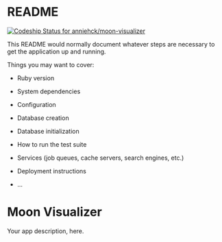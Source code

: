 # README

[ ![Codeship Status for anniehck/moon-visualizer](https://app.codeship.com/projects/b92aa070-7566-0134-e20a-36b396ab9a96/status?branch=master)](https://app.codeship.com/projects/179371)

This README would normally document whatever steps are necessary to get the
application up and running.

Things you may want to cover:

* Ruby version

* System dependencies

* Configuration

* Database creation

* Database initialization

* How to run the test suite

* Services (job queues, cache servers, search engines, etc.)

* Deployment instructions

* ...
# Moon Visualizer
Your app description, here.
